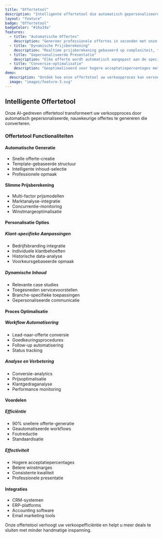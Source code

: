 ```yaml
---
title: "Offertetool"
description: "Intelligente offertetool die automatisch gepersonaliseerde offertes genereert en het verkoopproces optimaliseert."
layout: "feature"
badge: "Offertetool"
badgeColor: "#16a34a"
features:
  - title: "Automatische Offertes"
    description: "Genereer professionele offertes in seconden met onze intelligente algoritmen die rekening houden met alle relevante factoren."
  - title: "Dynamische Prijsberekening"
    description: "Realtime prijsberekening gebaseerd op complexiteit, timing, resources en marktomstandigheden."
  - title: "Gepersonaliseerde Presentatie"
    description: "Elke offerte wordt automatisch aangepast aan de specifieke klant en hun unieke behoeften."
  - title: "Conversie-optimalisatie"
    description: "Geoptimaliseerd voor hogere acceptatiepercentages met data-gedreven presentatie en timing."
demo:
  description: "Ontdek hoe onze offertetool uw verkoopproces kan versnellen."
  image: "images/feature-3.svg"
---
```


## Intelligente Offertetool

Onze AI-gedreven offertetool transformeert uw verkoopproces door automatisch gepersonaliseerde, nauwkeurige offertes te genereren die converteren.

### Offertetool Functionaliteiten

#### Automatische Generatie
- Snelle offerte-creatie
- Template-gebaseerde structuur
- Intelligente inhoud-selectie
- Professionele opmaak

#### Slimme Prijsberekening
- Multi-factor prijsmodellen
- Marktanalyse-integratie
- Concurrentie-monitoring
- Winstmargeoptimalisatie

#### Personalisatie Opties

##### Klant-specifieke Aanpassingen
- Bedrijfsbranding integratie
- Individuele klantbehoeften
- Historische data-analyse
- Voorkeursgebaseerde opmaak

##### Dynamische Inhoud
- Relevante case studies
- Toegesneden servicevoorstellen
- Branche-specifieke toepassingen
- Gepersonaliseerde communicatie

#### Proces Optimalisatie

##### Workflow Automatisering
- Lead-naar-offerte conversie
- Goedkeuringsprocedures
- Follow-up automatisering
- Status tracking

##### Analyse en Verbetering
- Conversie-analytics
- Prijsoptimalisatie
- Klantgedraganalyse
- Performance monitoring

#### Voordelen

##### Efficiëntie
- 90% snellere offerte-generatie
- Geautomatiseerde workflows
- Foutreductie
- Standaardisatie

##### Effectiviteit
- Hogere acceptatiepercentages
- Betere winstmarges
- Consistente kwaliteit
- Professionele presentatie

#### Integraties
- CRM-systemen
- ERP-platforms
- Accounting software
- Email marketing tools

Onze offertetool verhoogt uw verkoopefficiëntie en helpt u meer deals te sluiten met minder handmatige inspanning.